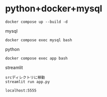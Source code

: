 # python+docker+mysql

```
docker compose up --build -d
```

mysql
```
docker compose exec mysql bash
```

python
```
docker compose exec app bash
```

streamlit
```
srcディレクトリに移動
streamlit run app.py

localhost:5555
```